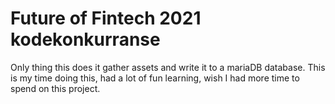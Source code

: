 # Future of Fintech 2021 kodekonkurranse

Only thing this does it gather assets and write it to a mariaDB database.
This is my time doing this, had a lot of fun learning, wish I had more time to spend on this project.